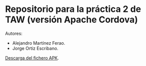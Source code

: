 # Repositorio para la práctica 2 de TAW (versión Apache Cordova)

Autores:
 - Alejandro Martínez Ferao.
 - Jorge Ortiz Escribano.

[Descarga del fichero APK](https://github.com/Jorgeortiz97/TAW_P2_Cordova/raw/main/space-news.apk).
